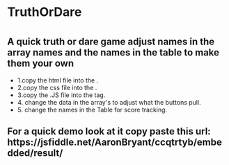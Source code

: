 <h1> TruthOrDare <h1>
<h2>A quick truth or dare game adjust names in the array names and the names in the table to make them your own </h2>
<ul>
<li>1.copy the html file into the <body></body>.</li>
<li>2.copy the css file into the <head></head>.</li>
<li>3.copy the .JS file into the <script> </script>tag.</li>
<li>4. change the data in the array's to adjust what the buttons pull.</li>
<li>5. change the names in the Table for score tracking.</li>
</ul>

<h2>For a quick demo look at it copy paste this url: https://jsfiddle.net/AaronBryant/ccqtrtyb/embedded/result/</h2>
